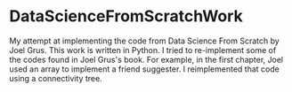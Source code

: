 # DataScienceFromScratchWork
My attempt at implementing the code from Data Science From Scratch by Joel Grus. 
This work is written in Python. I tried to re-implement some of the codes
found in Joel Grus's book. For example, in the first chapter, Joel
used an array to implement a friend suggester. I reimplemented that 
code using a connectivity tree.


